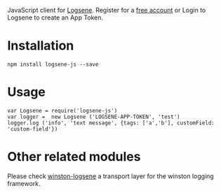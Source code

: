 

JavaScript client for [Logsene](http://sematext.com/logsene/index.html).
Register for a [free account](https://apps.sematext.com/users-web/register.do) or Login to Logsene to create an App Token.

# Installation

    npm install logsene-js --save

# Usage


    var Logsene = require('logsene-js')
    var logger =  new Logsene ('LOGSENE-APP-TOKEN', 'test')
    logger.log ('info', 'text message', {tags: ['a','b'], customField: 'custom-field'})


# Other related modules

Please check [winston-logsene](https://github.com/sematext/winston-logsene) a transport layer for the winston logging framework.


